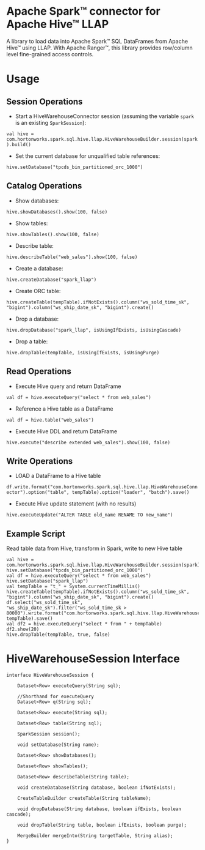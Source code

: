 # Apache Spark&trade; connector for Apache Hive&trade; LLAP

A library to load data into Apache Spark&trade; SQL DataFrames from
Apache Hive&trade; using LLAP. With Apache Ranger&trade;,
this library provides row/column level fine-grained access controls.

Usage
=====

Session Operations
------------------

* Start a HiveWarehouseConnector session (assuming the variable `spark` is an existing `SparkSession`):

`val hive = com.hortonworks.spark.sql.hive.llap.HiveWarehouseBuilder.session(spark).build()`

* Set the current database for unqualified table references:

`hive.setDatabase("tpcds_bin_partitioned_orc_1000")`

Catalog Operations
------------------

* Show databases:

`hive.showDatabases().show(100, false)`

* Show tables:

`hive.showTables().show(100, false)`

* Describe table:

`hive.describeTable("web_sales").show(100, false)`

* Create a database:

`hive.createDatabase("spark_llap")`

* Create ORC table:

`hive.createTable(tempTable).ifNotExists().column("ws_sold_time_sk", "bigint").column("ws_ship_date_sk", "bigint").create()`

* Drop a database:

`hive.dropDatabase("spark_llap", isUsingIfExists, isUsingCascade)`

* Drop a table:

`hive.dropTable(tempTable, isUsingIfExists, isUsingPurge)`

Read Operations
---------------

* Execute Hive query and return DataFrame

`val df = hive.executeQuery("select * from web_sales")`

* Reference a Hive table as a DataFrame

`val df = hive.table("web_sales")`

* Execute Hive DDL and return DataFrame 

`hive.execute("describe extended web_sales").show(100, false)`

Write Operations
----------------

* LOAD a DataFrame to a Hive table

`df.write.format("com.hortonworks.spark.sql.hive.llap.HiveWarehouseConnector").option("table", tempTable).option("loader", "batch").save()`

* Execute Hive update statement (with no results)

`hive.executeUpdate("ALTER TABLE old_name RENAME TO new_name")`

Example Script
--------------
Read table data from Hive, transform in Spark, write to new Hive table
 
	val hive = com.hortonworks.spark.sql.hive.llap.HiveWarehouseBuilder.session(spark).build()
	hive.setDatabase("tpcds_bin_partitioned_orc_1000")
	val df = hive.executeQuery("select * from web_sales")
	hive.setDatabase("spark_llap")
	val tempTable = "t_" + System.currentTimeMillis()
	hive.createTable(tempTable).ifNotExists().column("ws_sold_time_sk", "bigint").column("ws_ship_date_sk", "bigint").create()
	df.select("ws_sold_time_sk", "ws_ship_date_sk").filter("ws_sold_time_sk > 80000").write.format("com.hortonworks.spark.sql.hive.llap.HiveWarehouseConnector").option("table", tempTable).save()
	val df2 = hive.executeQuery("select * from " + tempTable)
	df2.show(20)
	hive.dropTable(tempTable, true, false)

HiveWarehouseSession Interface
==============================

	interface HiveWarehouseSession {
	
	    Dataset<Row> executeQuery(String sql);

	    //Shorthand for executeQuery 
	    Dataset<Row> q(String sql);

	    Dataset<Row> execute(String sql);

	    Dataset<Row> table(String sql);

	    SparkSession session();

	    void setDatabase(String name);

	    Dataset<Row> showDatabases();

	    Dataset<Row> showTables();

	    Dataset<Row> describeTable(String table);

	    void createDatabase(String database, boolean ifNotExists);

	    CreateTableBuilder createTable(String tableName);

	    void dropDatabase(String database, boolean ifExists, boolean cascade);

	    void dropTable(String table, boolean ifExists, boolean purge);

	    MergeBuilder mergeInto(String targetTable, String alias);
	}

